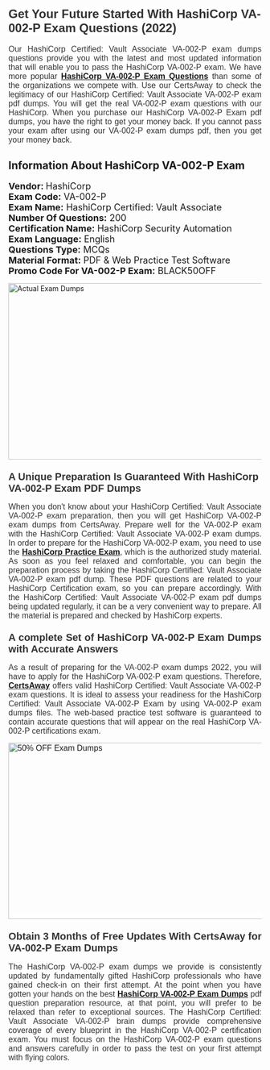 <h1><span style="font-size:24px"><span style="font-family:Calibri,sans-serif"><strong><span style="background-color:white"><span style="font-family:"Verdana",sans-serif"><span style="color:#333333">Get Your Future Started With HashiCorp VA-002-P Exam Questions (2022)</span></span></span></strong></span></span></h1> <p style="text-align:justify"><span style="font-size:11pt"><span style="font-family:Calibri,sans-serif"><span style="font-size:12.0pt"><span style="background-color:white"><span style="font-family:"Verdana",sans-serif"><span style="color:#333333">Our HashiCorp Certified: Vault Associate VA-002-P exam dumps questions provide you with the latest and most updated information that will enable you to pass the HashiCorp VA-002-P exam. We have more popular <a href="https://www.certsaway.com/hashicorp/va-002-p-exam-dumps"><strong>HashiCorp VA-002-P Exam Questions</strong></a> than some of the organizations we compete with. Use our CertsAway to check the legitimacy of our HashiCorp Certified: Vault Associate VA-002-P exam pdf dumps. You will get the real VA-002-P exam questions with our HashiCorp. When you purchase our HashiCorp VA-002-P Exam pdf dumps, you have the right to get your money back. If you cannot pass your exam after using our VA-002-P exam dumps pdf, then you get your money back.</span></span></span></span></span></span></p> <h2 style="text-align:justify"><strong>Information About HashiCorp VA-002-P Exam</strong></h2> <p style="text-align:justify"><span style="font-size:18px"><strong>Vendor: </strong>HashiCorp<br /> <strong>Exam Code:</strong> VA-002-P<br /> <strong>Exam Name:</strong> HashiCorp Certified: Vault Associate<br /> <strong>Number Of Questions:</strong> 200<br /> <strong>Certification Name:</strong> HashiCorp Security Automation<br /> <strong>Exam Language:</strong> English<br /> <strong>Questions Type:</strong> MCQs<br /> <strong>Material Format:</strong> PDF & Web Practice Test Software<br /> <strong>Promo Code For VA-002-P Exam:</strong> BLACK50OFF</span></p> <p style="text-align:justify"><a href="https://www.certsaway.com/hashicorp/va-002-p-exam-dumps" rel="no-follow"><img alt="Actual Exam Dumps" src="https://blogger.googleusercontent.com/img/b/R29vZ2xl/AVvXsEhM7PDiBcnX1lSN-cQmq5aA7zhxn_sWcl74tkXOSfPCo3QtIY975M9XJLCwEgJ4RXKA47zmJGF6HERJJhyy2xAB8wXG6sgIARPXgzYSBnCmQcQUSzkzAw-rnNk2tBWror0N27JemDbU_7iS0jGjJohQplsk8CyGpJdZ9YktQ0Yz6f7IdzI5OZob-D4eGg/s1382/ca1.png" style="height:350px; width:750px" /></a></p> <h3><span style="font-size:20px"><strong><span style="font-family:Calibri,sans-serif"><span style="background-color:white"><span style="font-family:"Verdana",sans-serif"><span style="color:#333333">A Unique Preparation Is Guaranteed With HashiCorp VA-002-P Exam PDF Dumps</span></span></span></span></strong></span></h3> <p style="text-align:justify"><span style="font-size:11pt"><span style="font-family:Calibri,sans-serif"><span style="font-size:12.0pt"><span style="background-color:white"><span style="font-family:"Verdana",sans-serif"><span style="color:#333333">When you don't know about your HashiCorp Certified: Vault Associate VA-002-P exam preparation, then you will get HashiCorp VA-002-P exam dumps from CertsAway. Prepare well for the VA-002-P exam with the HashiCorp Certified: Vault Associate VA-002-P exam dumps. In order to prepare for the HashiCorp VA-002-P exam, you need to use the <a href="https://www.certsaway.com/hashicorp-questions"><strong>HashiCorp Practice Exam</strong></a>, which is the authorized study material. As soon as you feel relaxed and comfortable, you can begin the preparation process by taking the HashiCorp Certified: Vault Associate VA-002-P exam pdf dump. These PDF questions are related to your HashiCorp Certification exam, so you can prepare accordingly. With the HashiCorp Certified: Vault Associate VA-002-P exam pdf dumps being updated regularly, it can be a very convenient way to prepare. All the material is prepared and checked by HashiCorp experts.</span></span></span></span></span></span></p> <h3 style="text-align:justify"><span style="font-size:20px"><span style="font-family:Calibri,sans-serif"><strong><span style="background-color:white"><span style="font-family:"Verdana",sans-serif"><span style="color:#333333">A complete Set of HashiCorp VA-002-P Exam Dumps with Accurate Answers</span></span></span></strong></span></span></h3> <p style="text-align:justify"><span style="font-size:11pt"><span style="font-family:Calibri,sans-serif"><span style="font-size:12.0pt"><span style="background-color:white"><span style="font-family:"Verdana",sans-serif"><span style="color:#333333">As a result of preparing for the VA-002-P exam dumps 2022, you will have to apply for the HashiCorp VA-002-P exam questions. Therefore, <a href=" https://www.certsaway.com/"><strong>CertsAway</strong></a> offers valid HashiCorp Certified: Vault Associate VA-002-P exam questions. It is ideal to assess your readiness for the HashiCorp Certified: Vault Associate VA-002-P Exam by using VA-002-P exam dumps files. The web-based practice test software is guaranteed to contain accurate questions that will appear on the real HashiCorp VA-002-P certifications exam.</span></span></span></span></span></span></p> <p style="text-align:justify"><span style="font-size:11pt"><span style="font-family:Calibri,sans-serif"><span style="font-size:12.0pt"><span style="background-color:white"><span style="font-family:"Verdana",sans-serif"><span style="color:#333333"><a href="https://www.certsaway.com/hashicorp/va-002-p-exam-dumps" rel="no-follow"><img alt="50% OFF Exam Dumps" src="https://www.certcollections.com/uploads/content/c2.png" style="height:350px; width:750px" /></a></span></span></span></span></span></span></p> <h3 style="text-align:justify"><span style="font-size:20px"><strong><span style="font-family:Calibri,sans-serif"><span style="background-color:white"><span style="font-family:"Verdana",sans-serif"><span style="color:#333333">Obtain 3 Months of Free Updates With CertsAway for VA-002-P Exam Dumps</span></span></span></span></strong></span></h3> <p style="text-align:justify"><span style="font-size:11pt"><span style="font-family:Calibri,sans-serif"><span style="font-size:12.0pt"><span style="background-color:white"><span style="font-family:"Verdana",sans-serif"><span style="color:#333333">The HashiCorp VA-002-P exam dumps we provide is consistently updated by fundamentally gifted HashiCorp professionals who have gained check-in on their first attempt. At the point when you have gotten your hands on the best <a href="https://www.certsaway.com/hashicorp/va-002-p-exam-dumps"><strong>HashiCorp VA-002-P Exam Dumps</strong></a> pdf question preparation resource, at that point, you will prefer to be relaxed than refer to exceptional sources. The HashiCorp Certified: Vault Associate VA-002-P brain dumps provide comprehensive coverage of every blueprint in the HashiCorp VA-002-P certification exam. You must focus on the HashiCorp VA-002-P exam questions and answers carefully in order to pass the test on your first attempt with flying colors.</span></span></span></span></span></span></p>
